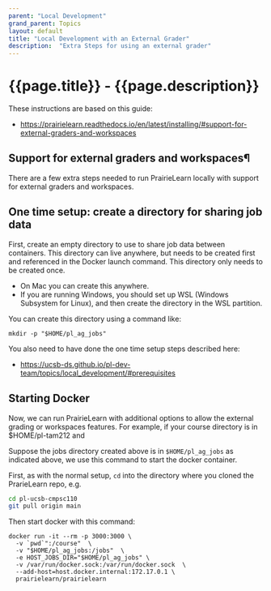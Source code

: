 ```yaml
---
parent: "Local Development"
grand_parent: Topics
layout: default
title: "Local Development with an External Grader"
description:  "Extra Steps for using an external grader"
---
```



# {{page.title}} - {{page.description}}


These instructions are based on this guide:
* <https://prairielearn.readthedocs.io/en/latest/installing/#support-for-external-graders-and-workspaces>

## Support for external graders and workspaces¶

There are a few extra steps needed to run PrairieLearn locally with support for external graders and workspaces.

## One time setup: create a directory for sharing job data 

First, create an empty directory to use to share job data between containers. This directory can live anywhere, but needs to be created first and referenced in the Docker launch command. This directory only needs to be created once. 

* On Mac you can create this anywhere.
* If you are running Windows, you should set up WSL (Windows Subsystem for Linux), and then create the directory in the WSL partition.
  
You can create this directory using a command like:

```
mkdir -p "$HOME/pl_ag_jobs"
```

You also need to have done the one time setup steps described here:

* <https://ucsb-ds.github.io/pl-dev-team/topics/local_development/#prerequisites>

## Starting Docker 

Now, we can run PrairieLearn with additional options to allow the external grading or workspaces features. For example, if your course directory is in $HOME/pl-tam212 and 

Suppose the jobs directory created above is in `$HOME/pl_ag_jobs` as indicated above, we use this command to start the docker container. 

First, as with the normal setup, `cd` into the directory where you cloned the PrarieLearn repo, e.g. 


```bash
cd pl-ucsb-cmpsc110
git pull origin main
```

Then start docker with this command:
```
docker run -it --rm -p 3000:3000 \
  -v `pwd`":/course"  \
  -v "$HOME/pl_ag_jobs:/jobs"  \
  -e HOST_JOBS_DIR="$HOME/pl_ag_jobs" \
  -v /var/run/docker.sock:/var/run/docker.sock  \
  --add-host=host.docker.internal:172.17.0.1 \
  prairielearn/prairielearn
```
